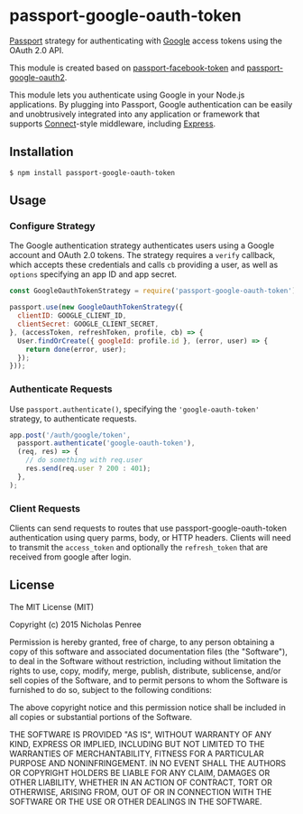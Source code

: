 # passport-google-oauth-token

[Passport](http://passportjs.org/) strategy for authenticating with [Google](http://www.google.com/)
access tokens using the OAuth 2.0 API.

This module is created based on [passport-facebook-token](https://github.com/drudge/passport-facebook-token)
and [passport-google-oauth2](https://github.com/jaredhanson/passport-google-oauth2).

This module lets you authenticate using Google in your Node.js applications.
By plugging into Passport, Google authentication can be easily and
unobtrusively integrated into any application or framework that supports
[Connect](http://www.senchalabs.org/connect/)-style middleware, including
[Express](http://expressjs.com/).

## Installation

    $ npm install passport-google-oauth-token

## Usage

### Configure Strategy

The Google authentication strategy authenticates users using a Google
account and OAuth 2.0 tokens.  The strategy requires a `verify` callback, which
accepts these credentials and calls `cb` providing a user, as well as
`options` specifying an app ID and app secret.

```js
const GoogleOauthTokenStrategy = require('passport-google-oauth-token');

passport.use(new GoogleOauthTokenStrategy({
  clientID: GOOGLE_CLIENT_ID,
  clientSecret: GOOGLE_CLIENT_SECRET,
}, (accessToken, refreshToken, profile, cb) => {
  User.findOrCreate({ googleId: profile.id }, (error, user) => {
    return done(error, user);
  });
}));
```

### Authenticate Requests

Use `passport.authenticate()`, specifying the `'google-oauth-token'` strategy, to authenticate requests.

```js
app.post('/auth/google/token',
  passport.authenticate('google-oauth-token'),
  (req, res) => {
    // do something with req.user
    res.send(req.user ? 200 : 401);
  },
);
```

### Client Requests

Clients can send requests to routes that use passport-google-oauth-token authentication using query parms, body, or HTTP headers. Clients will need to transmit the `access_token`
and optionally the `refresh_token` that are received from google after login.

## License

The MIT License (MIT)

Copyright (c) 2015 Nicholas Penree

Permission is hereby granted, free of charge, to any person obtaining a copy
of this software and associated documentation files (the "Software"), to deal
in the Software without restriction, including without limitation the rights
to use, copy, modify, merge, publish, distribute, sublicense, and/or sell
copies of the Software, and to permit persons to whom the Software is
furnished to do so, subject to the following conditions:

The above copyright notice and this permission notice shall be included in all
copies or substantial portions of the Software.

THE SOFTWARE IS PROVIDED "AS IS", WITHOUT WARRANTY OF ANY KIND, EXPRESS OR
IMPLIED, INCLUDING BUT NOT LIMITED TO THE WARRANTIES OF MERCHANTABILITY,
FITNESS FOR A PARTICULAR PURPOSE AND NONINFRINGEMENT. IN NO EVENT SHALL THE
AUTHORS OR COPYRIGHT HOLDERS BE LIABLE FOR ANY CLAIM, DAMAGES OR OTHER
LIABILITY, WHETHER IN AN ACTION OF CONTRACT, TORT OR OTHERWISE, ARISING FROM,
OUT OF OR IN CONNECTION WITH THE SOFTWARE OR THE USE OR OTHER DEALINGS IN THE
SOFTWARE.
